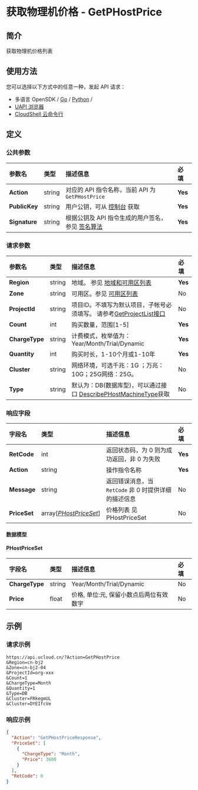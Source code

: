 # 获取物理机价格 - GetPHostPrice

## 简介

获取物理机价格列表






## 使用方法

您可以选择以下方式中的任意一种，发起 API 请求：
- 多语言 OpenSDK / [Go](https://github.com/ucloud/ucloud-sdk-go) / [Python](https://github.com/ucloud/ucloud-sdk-python3) /
- [UAPI 浏览器](https://console.ucloud.cn/uapi/detail?id=GetPHostPrice)
- [CloudShell 云命令行](https://shell.ucloud.cn/)


## 定义

### 公共参数

| 参数名 | 类型 | 描述信息 | 必填 |
|:---|:---|:---|:---|
| **Action**     | string  | 对应的 API 指令名称，当前 API 为 `GetPHostPrice`                        | **Yes** |
| **PublicKey**  | string  | 用户公钥，可从 [控制台](https://console.ucloud.cn/uapi/apikey) 获取                                             | **Yes** |
| **Signature**  | string  | 根据公钥及 API 指令生成的用户签名，参见 [签名算法](api/summary/signature.md)  | **Yes** |

### 请求参数

| 参数名 | 类型 | 描述信息 | 必填 |
|:---|:---|:---|:---|
| **Region** | string | 地域。 参见 [地域和可用区列表](api/summary/regionlist) |**Yes**|
| **Zone** | string | 可用区。参见 [可用区列表](api/summary/regionlist) |No|
| **ProjectId** | string | 项目ID。不填写为默认项目，子帐号必须填写。 请参考[GetProjectList接口](api/summary/get_project_list) |No|
| **Count** | int | 购买数量，范围[1-5] |**Yes**|
| **ChargeType** | string | 计费模式，枚举值为： Year/Month/Trial/Dynamic |**Yes**|
| **Quantity** | int | 购买时长，1-10个月或1-10年 |**Yes**|
| **Cluster** | string | 网络环境，可选千兆：1G ；万兆：10G；25G网络：25G。 |No|
| **Type** | string | 默认为：DB(数据库型)，可以通过接口 [DescribePHostMachineType](api/uphost-api/describe_phost_machine_type.html)获取 |No|

### 响应字段

| 字段名 | 类型 | 描述信息 | 必填 |
|:---|:---|:---|:---|
| **RetCode** | int | 返回状态码，为 0 则为成功返回，非 0 为失败 |**Yes**|
| **Action** | string | 操作指令名称 |**Yes**|
| **Message** | string | 返回错误消息，当 `RetCode` 非 0 时提供详细的描述信息 |No|
| **PriceSet** | array[[*PHostPriceSet*](#PHostPriceSet)] | 价格列表 见 PHostPriceSet |No|

#### 数据模型


#### PHostPriceSet

| 字段名 | 类型 | 描述信息 | 必填 |
|:---|:---|:---|:---|
| **ChargeType** | string | Year/Month/Trial/Dynamic |No|
| **Price** | float | 价格, 单位:元, 保留小数点后两位有效数字 |No|

## 示例

### 请求示例
    
```
https://api.ucloud.cn/?Action=GetPHostPrice
&Region=cn-bj2
&Zone=cn-bj2-04
&ProjectId=org-xxx
&Count=1
&ChargeType=Month
&Quantity=1
&Type=DB
&Cluster=FRkegmUL
&Cluster=DYEIfcVe
```

### 响应示例
    
```json
{
  "Action": "GetPHostPriceResponse",
  "PriceSet": [
    {
      "ChargeType": "Month",
      "Price": 3600
    }
  ],
  "RetCode": 0
}
```





